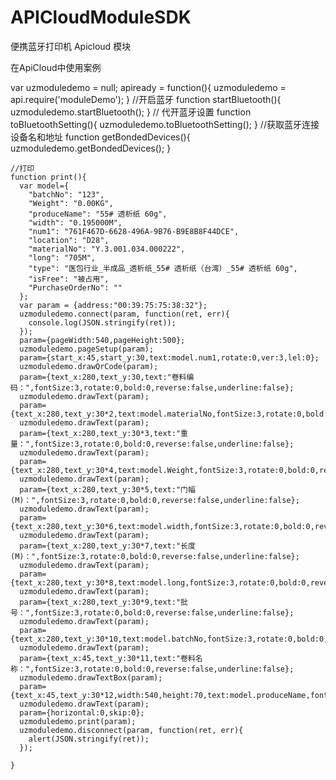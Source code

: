 # APICloudModuleSDK
便携蓝牙打印机 Apicloud 模块

在ApiCloud中使用案例 

  var uzmoduledemo = null;
	apiready = function(){
	    uzmoduledemo = api.require('moduleDemo');
	}
	//开启蓝牙
	function startBluetooth(){
          uzmoduledemo.startBluetooth();
    }
	// 代开蓝牙设置
    function toBluetoothSetting(){
          uzmoduledemo.toBluetoothSetting();
    }
	//获取蓝牙连接设备名和地址
    function getBondedDevices(){
         uzmoduledemo.getBondedDevices();
    }
   
   
    //打印
    function print(){
      var model={
        "batchNo": "123",
        "Weight": "0.00KG",
        "produceName": "55# 透析纸 60g",
        "width": "0.195000M",
        "num1": "761F467D-6628-496A-9B76-B9E8B8F44DCE",
        "location": "D28",
        "materialNo": "Y.3.001.034.000222",
        "long": "705M",
        "type": "医包行业_半成品_透析纸_55# 透析纸（台湾）_55# 透析纸 60g",
        "isFree": "被占用",
        "PurchaseOrderNo": ""
      };
      var param = {address:"00:39:75:75:38:32"};
      uzmoduledemo.connect(param, function(ret, err){
        console.log(JSON.stringify(ret));
      });
      param={pageWidth:540,pageHeight:500};
      uzmoduledemo.pageSetup(param);
      param={start_x:45,start_y:30,text:model.num1,rotate:0,ver:3,lel:0};
      uzmoduledemo.drawQrCode(param);
      param={text_x:280,text_y:30,text:"卷料编码：",fontSize:3,rotate:0,bold:0,reverse:false,underline:false};
      uzmoduledemo.drawText(param);
      param={text_x:280,text_y:30*2,text:model.materialNo,fontSize:3,rotate:0,bold:0,reverse:false,underline:false};
      uzmoduledemo.drawText(param);
      param={text_x:280,text_y:30*3,text:"重量：",fontSize:3,rotate:0,bold:0,reverse:false,underline:false};
      uzmoduledemo.drawText(param);
      param={text_x:280,text_y:30*4,text:model.Weight,fontSize:3,rotate:0,bold:0,reverse:false,underline:false};
      uzmoduledemo.drawText(param);
      param={text_x:280,text_y:30*5,text:"门幅(M)：",fontSize:3,rotate:0,bold:0,reverse:false,underline:false};
      uzmoduledemo.drawText(param);
      param={text_x:280,text_y:30*6,text:model.width,fontSize:3,rotate:0,bold:0,reverse:false,underline:false};
      uzmoduledemo.drawText(param);
      param={text_x:280,text_y:30*7,text:"长度(M)：",fontSize:3,rotate:0,bold:0,reverse:false,underline:false};
      uzmoduledemo.drawText(param);
      param={text_x:280,text_y:30*8,text:model.long,fontSize:3,rotate:0,bold:0,reverse:false,underline:false};
      uzmoduledemo.drawText(param);
      param={text_x:280,text_y:30*9,text:"批号：",fontSize:3,rotate:0,bold:0,reverse:false,underline:false};
      uzmoduledemo.drawText(param);
      param={text_x:280,text_y:30*10,text:model.batchNo,fontSize:3,rotate:0,bold:0,reverse:false,underline:false};
      uzmoduledemo.drawText(param);
      param={text_x:45,text_y:30*11,text:"卷料名称：",fontSize:3,rotate:0,bold:0,reverse:false,underline:false};
      uzmoduledemo.drawTextBox(param);
      param={text_x:45,text_y:30*12,width:540,height:70,text:model.produceName,fontSize:3,rotate:0,bold:0,reverse:false,underline:false};
      uzmoduledemo.drawText(param);
      param={horizontal:0,skip:0};
      uzmoduledemo.print(param);
      uzmoduledemo.disconnect(param, function(ret, err){
        alert(JSON.stringify(ret));
      });

    }

